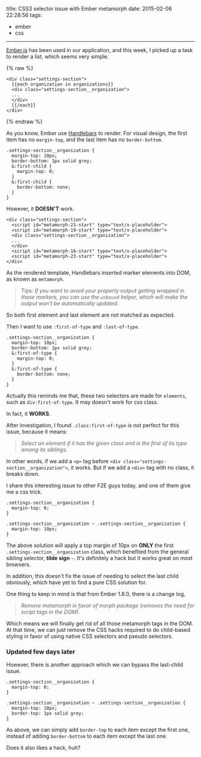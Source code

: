 title: CSS3 selector issue with Ember metamorph
date: 2015-02-06 22:28:56
tags:
- ember
- css

---

[Ember.js](http://emberjs.com/) has been used in our application, and this week, I picked up a task to render a list, which seems very simple.

<!-- more -->
{% raw %}
```
<div class="settings-section">
  {{each organization in organizations}}
  <div class="settings-section__organization">
  ...
  </div>
  {{/each}}
</div>
```
{% endraw %}

As you know, Ember use [Handlebars](http://handlebarsjs.com/) to render. For visual design, the first item has no `margin-top`, and the last item has no `border-bottom`.

```
.settings-section__organization {
  margin-top: 10px;
  border-bottom: 1px solid grey;
  &:first-child {
    margin-top: 0;
  }
  &:first-child {
    border-bottom: none;
  }
}
```
However, it **DOESN'T** work.
```
<div class="settings-section">
  <script id="metamorph-23-start" type="text/x-placeholder">
  <script id="metamorph-19-start" type="text/x-placeholder">
  <div class="settings-section__organization">
  ...
  </div>
  <script id="metamorph-16-start" type="text/x-placeholder">
  <script id="metamorph-23-start" type="text/x-placeholder">
</div>
```
As the rendered template, Handlebars inserted marker elements into DOM, as known as `metamorph`.
> Tips: *If you want to avoid your property output getting wrapped in these markers, you can use the `unbound` helper, which will make the output won't be automatically updated.*

So both first element and last element are not matched as expected.

Then I want to use `:first-of-type` and `:last-of-type`.
```
.settings-section__organization {
  margin-top: 10px;
  border-bottom: 1px solid grey;
  &:first-of-type {
    margin-top: 0;
  }
  &:first-of-type {
    border-bottom: none;
  }
}
```
Actually this reminds me that, these two selectors are made for `elements`, such as `div:first-of-type`. It may doesn't work for css class.

In fact, it **WORKS**.

After investigation, I found `.class:first-of-type` is not perfect for this issue, because it means:
>*Select an element if it has the given class and is the first of its type among its siblings.*

In other words, if we add a `<p>` tag before `<div class="settings-section__organization">`, it works. But if we add a `<div>` tag with no class, it breaks down.

I share this interesting issue to other F2E guys today, and one of them give me a css trick.
```
.settings-section__organization {
  margin-top: 0;
}

.settings-section__organization ~ .settings-section__organization {
  margin-top: 10px;
}
```
The above solution will apply a top margin of 10px on **ONLY** the first `.settings-section__organization` class, which benefited from the general sibling selector, **tilde sign** `~`. It's definitely a hack but it works great on most browsers.

In addition, this doesn't fix the issue of needing to select the last child obviously, which have yet to find a pure CSS solution for.

One thing to keep in mind is that from Ember 1.8.0, there is a change log,
> *Remove metamorph in favor of morph package (removes the need for script tags in the DOM).*

Which means we will finally get rid of all those metamorph tags in the DOM. At that time, we can just remove the CSS hacks required to do child-based styling in favor of using native CSS selectors and pseudo selectors.

### Updated few days later

However, there is another approach which we can bypass the last-child issue.
```
.settings-section__organization {
  margin-top: 0;
}

.settings-section__organization ~ .settings-section__organization {
  margin-top: 10px;
  border-top: 1px solid grey;
}
```
As above, we can simply add `border-top` to each item except the first one, instead of adding `border-bottom` to each item except the last one.

Does it also likes a hack, huh?